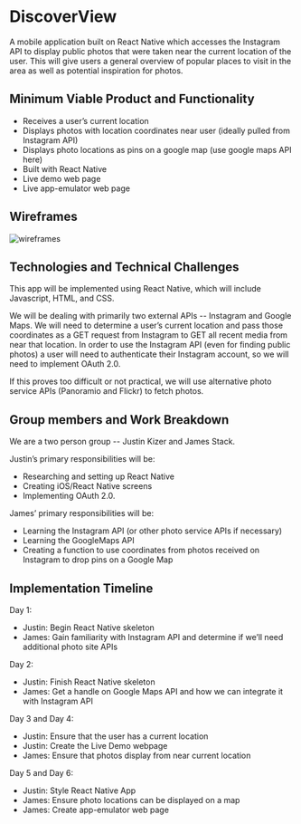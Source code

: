 # **DiscoverView**

A mobile application built on React Native which accesses the Instagram API to display public photos that were taken near the current location of the user. This will give users a general overview of popular places to visit in the area as well as potential inspiration for photos.

## Minimum Viable Product and Functionality

 - Receives a user’s current location
 - Displays photos with location coordinates near user (ideally pulled from Instagram API)
 - Displays photo locations as pins on a google map (use google maps API here)
 - Built with React Native
 - Live demo web page
 - Live app-emulator web page

## Wireframes

![wireframes](docs/wireframes/Screens.png)

## Technologies and Technical Challenges

This app will be implemented using React Native, which will include Javascript, HTML, and CSS.

We will be dealing with primarily two external APIs -- Instagram and Google Maps. We will need to determine a user’s current location and pass those coordinates as a GET request from Instagram to GET all recent media from near that location. In order to use the Instagram API (even for finding public photos) a user will need to authenticate their Instagram account, so we will need to implement OAuth 2.0.

If this proves too difficult or not practical, we will use alternative photo service APIs (Panoramio and Flickr) to fetch photos.

## Group members and Work Breakdown

We are a two person group -- Justin Kizer and James Stack.

Justin’s primary responsibilities will be:
 - Researching and setting up React Native
 - Creating iOS/React Native screens
 - Implementing OAuth 2.0.

James’ primary responsibilities will be:
 - Learning the Instagram API (or other photo service APIs if necessary)
 - Learning the GoogleMaps API
 - Creating a function to use coordinates from photos received on Instagram to drop pins on a Google Map

## Implementation Timeline
Day 1:

- Justin: Begin React Native skeleton
- James: Gain familiarity with Instagram API and determine if we’ll need additional photo site APIs

Day 2:

- Justin: Finish React Native skeleton
- James: Get a handle on Google Maps API and how we can integrate it with Instagram API

Day 3 and Day 4:

- Justin: Ensure that the user has a current location
- Justin: Create the Live Demo webpage
- James: Ensure that photos display from near current location

Day 5 and Day 6:

- Justin: Style React Native App
- James: Ensure photo locations can be displayed on a map
- James: Create app-emulator web page
